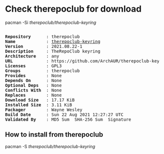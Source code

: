 # Check therepoclub for download

pacman -Si *therepoclub/therepoclub-keyring*

<div class="highlight"><pre class="highlight"><text>
<b>Repository</b>      : therepoclub
<b>Name</b>            : <a href="../../x86_64/therepoclub-keyring-2021.08.22-1-any.pkg.tar.zst">therepoclub-keyring</a>
<b>Version</b>         : 2021.08.22-1
<b>Description</b>     : TheRepoClub keyring
<b>Architecture</b>    : any
<b>URL</b>             : https://github.com/ArchAUR/therepoclub-keyring
<b>Licenses</b>        : GPL3
<b>Groups</b>          : therepoclub
<b>Provides</b>        : None
<b>Depends On</b>      : None
<b>Optional Deps</b>   : None
<b>Conflicts With</b>  : None
<b>Replaces</b>        : None
<b>Download Size</b>   : 17.17 KiB
<b>Installed Size</b>  : 3.11 KiB
<b>Packager</b>        : Wayne Wesley <wayne6324@gmail.com>
<b>Build Date</b>      : Sun 22 Aug 2021 12:27:27 UTC
<b>Validated By</b>    : MD5 Sum  SHA-256 Sum  Signature
</text></pre></div>

## How to install from therepoclub

pacman -S *therepoclub/therepoclub-keyring*

